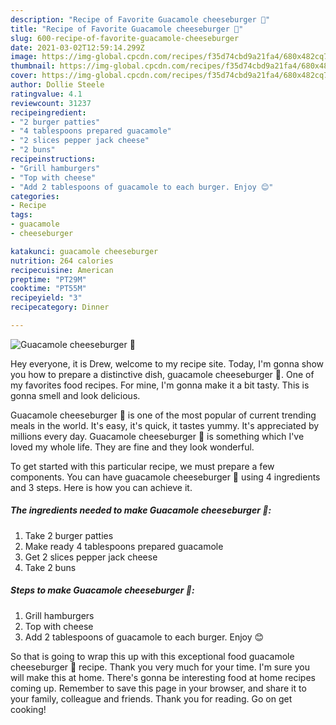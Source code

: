 ```yaml
---
description: "Recipe of Favorite Guacamole cheeseburger 🍔"
title: "Recipe of Favorite Guacamole cheeseburger 🍔"
slug: 600-recipe-of-favorite-guacamole-cheeseburger
date: 2021-03-02T12:59:14.299Z
image: https://img-global.cpcdn.com/recipes/f35d74cbd9a21fa4/680x482cq70/guacamole-cheeseburger-🍔-recipe-main-photo.jpg
thumbnail: https://img-global.cpcdn.com/recipes/f35d74cbd9a21fa4/680x482cq70/guacamole-cheeseburger-🍔-recipe-main-photo.jpg
cover: https://img-global.cpcdn.com/recipes/f35d74cbd9a21fa4/680x482cq70/guacamole-cheeseburger-🍔-recipe-main-photo.jpg
author: Dollie Steele
ratingvalue: 4.1
reviewcount: 31237
recipeingredient:
- "2 burger patties"
- "4 tablespoons prepared guacamole"
- "2 slices pepper jack cheese"
- "2 buns"
recipeinstructions:
- "Grill hamburgers"
- "Top with cheese"
- "Add 2 tablespoons of guacamole to each burger. Enjoy 😊"
categories:
- Recipe
tags:
- guacamole
- cheeseburger

katakunci: guacamole cheeseburger 
nutrition: 264 calories
recipecuisine: American
preptime: "PT29M"
cooktime: "PT55M"
recipeyield: "3"
recipecategory: Dinner

---
```



![Guacamole cheeseburger 🍔](https://img-global.cpcdn.com/recipes/f35d74cbd9a21fa4/680x482cq70/guacamole-cheeseburger-🍔-recipe-main-photo.jpg)

Hey everyone, it is Drew, welcome to my recipe site. Today, I'm gonna show you how to prepare a distinctive dish, guacamole cheeseburger 🍔. One of my favorites food recipes. For mine, I'm gonna make it a bit tasty. This is gonna smell and look delicious.

Guacamole cheeseburger 🍔 is one of the most popular of current trending meals in the world. It's easy, it's quick, it tastes yummy. It's appreciated by millions every day. Guacamole cheeseburger 🍔 is something which I've loved my whole life. They are fine and they look wonderful.




To get started with this particular recipe, we must prepare a few components. You can have guacamole cheeseburger 🍔 using 4 ingredients and 3 steps. Here is how you can achieve it.

<!--inarticleads1-->

##### The ingredients needed to make Guacamole cheeseburger 🍔:

1. Take 2 burger patties
1. Make ready 4 tablespoons prepared guacamole
1. Get 2 slices pepper jack cheese
1. Take 2 buns




<!--inarticleads2-->

##### Steps to make Guacamole cheeseburger 🍔:

1. Grill hamburgers
1. Top with cheese
1. Add 2 tablespoons of guacamole to each burger. Enjoy 😊




So that is going to wrap this up with this exceptional food guacamole cheeseburger 🍔 recipe. Thank you very much for your time. I'm sure you will make this at home. There's gonna be interesting food at home recipes coming up. Remember to save this page in your browser, and share it to your family, colleague and friends. Thank you for reading. Go on get cooking!

